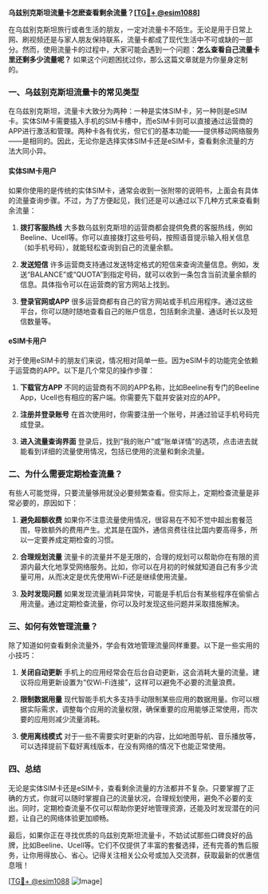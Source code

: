 **乌兹别克斯坦流量卡怎麽查看剩余流量？[[TG💪+ @esim1088](https://t.me/s/esim1088)]**

在乌兹别克斯坦旅行或者生活的朋友，一定对流量卡不陌生。无论是用于日常上网、刷视频还是与家人朋友保持联系，流量卡都成了现代生活中不可或缺的一部分。然而，使用流量卡的过程中，大家可能会遇到一个问题：**怎么查看自己流量卡里还剩多少流量呢？** 如果这个问题困扰过你，那么这篇文章就是为你量身定制的。

### 一、乌兹别克斯坦流量卡的常见类型

在乌兹别克斯坦，流量卡大致分为两种：一种是实体SIM卡，另一种则是eSIM卡。实体SIM卡需要插入手机的SIM卡槽中，而eSIM卡则可以直接通过运营商的APP进行激活和管理。两种卡各有优劣，但它们的基本功能——提供移动网络服务——是相同的。因此，无论你是选择实体SIM卡还是eSIM卡，查看剩余流量的方法大同小异。

#### 实体SIM卡用户
如果你使用的是传统的实体SIM卡，通常会收到一张附带的说明书，上面会有具体的流量查询步骤。不过，为了方便起见，我们还是可以通过以下几种方式来查看剩余流量：

1. **拨打客服热线**
   大多数乌兹别克斯坦的运营商都会提供免费的客服热线，例如Beeline、Ucell等。你可以直接拨打这些号码，按照语音提示输入相关信息（如手机号码），就能轻松查询到自己的流量余额。

2. **发送短信**
   许多运营商支持通过发送特定格式的短信来查询流量信息。例如，发送“BALANCE”或“QUOTA”到指定号码，就可以收到一条包含当前流量余额的信息。具体指令可以在运营商的官方网站上找到。

3. **登录官网或APP**
   很多运营商都有自己的官方网站或手机应用程序。通过这些平台，你可以随时随地查看自己的账户信息，包括剩余流量、通话时长以及短信数量等。

#### eSIM卡用户
对于使用eSIM卡的朋友们来说，情况相对简单一些。因为eSIM卡的功能完全依赖于运营商的APP。以下是几个常见的操作步骤：

1. **下载官方APP**
   不同的运营商有不同的APP名称，比如Beeline有专门的Beeline App，Ucell也有相应的客户端。你需要先下载并安装对应的APP。

2. **注册并登录账号**
   在首次使用时，你需要注册一个账号，并通过验证手机号码完成登录。

3. **进入流量查询界面**
   登录后，找到“我的账户”或“账单详情”的选项，点击进去就能看到详细的流量使用情况，包括已使用的流量和剩余流量。

### 二、为什么需要定期检查流量？

有些人可能觉得，只要流量够用就没必要频繁查看。但实际上，定期检查流量是非常必要的，原因如下：

1. **避免超额收费**
   如果你不注意流量使用情况，很容易在不知不觉中超出套餐范围，导致额外的费用产生。尤其是在国外，通信资费往往比国内要高得多，所以一定要养成定期检查的习惯。

2. **合理规划流量**
   流量卡的流量并不是无限的，合理的规划可以帮助你在有限的资源内最大化地享受网络服务。比如，你可以在月初的时候就知道自己有多少流量可用，从而决定是优先使用Wi-Fi还是继续使用流量。

3. **及时发现问题**
   如果发现流量消耗异常快，可能是手机后台有某些程序在偷偷占用流量。通过定期检查流量，你可以及时发现这些问题并采取措施解决。

### 三、如何有效管理流量？

除了知道如何查看剩余流量外，学会有效地管理流量同样重要。以下是一些实用的小技巧：

1. **关闭自动更新**
   手机上的应用经常会在后台自动更新，这会消耗大量的流量。建议将应用更新设置为“仅Wi-Fi连接”，这样可以避免不必要的流量浪费。

2. **限制数据用量**
   现代智能手机大多支持手动限制某些应用的数据用量。你可以根据实际需求，调整每个应用的流量权限，确保重要的应用能够正常使用，而次要的应用则减少流量消耗。

3. **使用离线模式**
   对于一些不需要实时更新的内容，比如地图导航、音乐播放等，可以选择提前下载好离线版本，在没有网络的情况下也能正常使用。

### 四、总结

无论是实体SIM卡还是eSIM卡，查看剩余流量的方法都并不复杂。只要掌握了正确的方式，你就可以随时掌握自己的流量状况，合理规划使用，避免不必要的支出。同时，定期检查流量不仅可以帮助你更好地管理资源，还能及时发现潜在的问题，让自己的网络体验更加顺畅。

最后，如果你正在寻找优质的乌兹别克斯坦流量卡，不妨试试那些口碑良好的品牌，比如Beeline、Ucell等。它们不仅提供了丰富的套餐选择，还有完善的售后服务，让你用得放心、省心。记得关注相关公众号或加入交流群，获取最新的优惠信息哦！

[[TG💪+ @esim1088](https://t.me/s/esim1088) ![Image](https://i.postimg.cc/4NQfJmqS/Snipaste-2025-05-13-00-14-12.png)]
